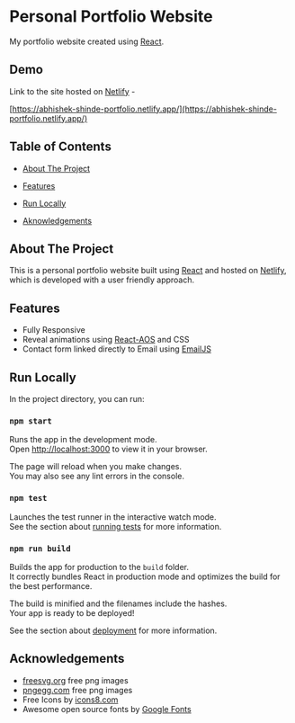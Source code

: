 
# Personal Portfolio Website

My portfolio website created using [React](https://reactjs.org/).

## Demo

Link to the site hosted on [Netlify](https://www.netlify.com/) -

[https://abhishek-shinde-portfolio.netlify.app/](https://abhishek-shinde-portfolio.netlify.app/)


## Table of Contents

- [About The Project](#about-the-project)

- [Features](#features)

- [Run Locally](#run-locally)

- [Aknowledgements](#acknowledgements)



## About The Project

This is a personal portfolio website built using [React](https://reactjs.org/) and hosted on 
[Netlify](https://www.netlify.com/), which is developed with a user friendly approach.



## Features

- Fully Responsive
- Reveal animations using [React-AOS](https://www.npmjs.com/package/aos) and CSS
- Contact form linked directly to Email using [EmailJS](https://www.emailjs.com/)


## Run Locally

In the project directory, you can run:

### `npm start`

Runs the app in the development mode.\
Open [http://localhost:3000](http://localhost:3000) to view it in your browser.

The page will reload when you make changes.\
You may also see any lint errors in the console.

### `npm test`

Launches the test runner in the interactive watch mode.\
See the section about [running tests](https://facebook.github.io/create-react-app/docs/running-tests) for more information.

### `npm run build`

Builds the app for production to the `build` folder.\
It correctly bundles React in production mode and optimizes the build for the best performance.

The build is minified and the filenames include the hashes.\
Your app is ready to be deployed!

See the section about [deployment](https://facebook.github.io/create-react-app/docs/deployment) for more information.
## Acknowledgements

 - [freesvg.org](https://freesvg.org) free png images
 - [pngegg.com](https://pngegg.com) free png images
 - Free Icons by [icons8.com](https://icons8.com)
 - Awesome open source fonts by [Google Fonts](https://fonts.google.com/)
